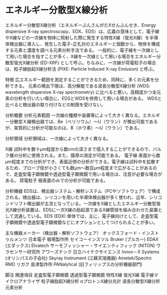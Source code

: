 # エネルギー分散型X線分析

エネルギー分散型X線分析（エネルギーぶんさんがたXせんぶんせき、Energy dispersive X-ray spectroscopy、EDX、EDS）は、広義の意味として、電子線やX線などの一次線を物体に照射した際に発生する特性X線（蛍光X線）を半導体検出器に導入し、発生した電子-正孔対のエネルギーと個数から、物体を構成する元素と濃度を調べる元素分析手法である。
一般的に、電子線を一次線として用いた場合を指すことが多く、X線を一次線として用いる場合をエネルギー分散型蛍光X線分析 (ED-XRF) として呼ぶ。ちなみに、一次線が荷電粒子の場合は、粒子線励起X線分析法 (PIXE: Particle Induced X-ray Emission) と呼ぶ。

特徴
広エネルギー範囲を測定することができるため、同時に、多くの元素を分析できる。
元素の検出下限は、高分解能である波長分散型X線分析 (WDS: wavelength dispersive X-ray spectrometry) に比べると悪い。高精度かつ全元素の分析を行いたい場合に、EDSとWDSを併用して用いる場合がある。
WDSと比べると検出器の取り付けなどの制限を受けない。

分析概要
分析元素範囲
一次線の種類や装置等によって大きく異なる。エネルギー分散型Ｘ線検出器では、Be（ベリリウム）～U（ウラン）が検出可能であるが、実質的に分析が可能なのは、B（ホウ素）～U（ウラン）である。

分析領域
分析領域は、一次線によって大きく異なる。

X線
試料中を数十μm程度から数cmの深さまで侵入することができるので、バルク層の分析に使用される。また、膜厚の測定が可能である。
電子線
表面から数μm程度までの分析ができ、表面近傍の分析ができる。電子線は試料中を拡散するため、プローブ径が小さくても数μm～数百μm程度まで広がることがあるので、走査型電子顕微鏡や透過型電子顕微鏡で用いる場合は、注意が必要な場合がある。
荷電粒子
極表面のみでの分析が可能である。

分析機器
EDSは、検出器システム・解析システム（PCやソフトウェア）で構成される。検出器は、シリコンを用いた半導体検出器が多く使われ、近年、シリコンドリフト検出器が主流となっている。一次線をX線としたエネルギー分散型蛍光X線分析装置は、EDSに一次X線の励起源であるX線管球を組み合わせた装置として流通している。EDS (EDX) 単体では、主に、電子線向けとして、走査型電子顕微鏡や透過型電子顕微鏡などにオプションとしてつけられることが多い。

主な機器メーカー（検出器・解析ソフトウェア）
オックスフォード・インストゥルメンツ
日本電子
堀場製作所
セイコーインスツル
Bruker (ブルカー)
EDAX (エダックス)
Elvatech
サーモフィッシャー・サイエンティフィック (NITON)
ウラセンサー研究所
アワーズテック
日立ハイテクサイエンス
Innov－X Systems (オリンパスの子会社)
Skyray Instrument (江蘇天瑞儀器)
Ametek/Spectro
RMD
リガク
島津製作所
PANalytical (旧フィリップスの分析機器部門)

脚注
関連項目
走査型電子顕微鏡
透過型電子顕微鏡
特性X線
蛍光X線
電子線マイクロアナライザ
粒子線励起X線分析
αプロトンX線分光計
波長分散型X線分析
元素分析